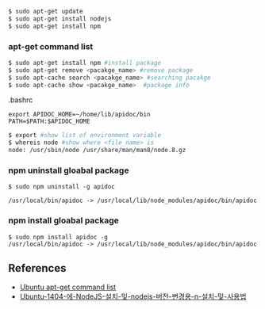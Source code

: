 ```bash
$ sudo apt-get update
$ sudo apt-get install nodejs
$ sudo apt-get install npm
```

### apt-get command list
```bash
$ sudo apt-get install npm #install package
$ sudo apt-get remove <pacakge_name> #remove package
$ sudo apt-cache search <pacakge_name> #searching pacakge 
$ sudo apt-cache show <pacakge_name>  #package info
```



.bashrc

```shell
export APIDOC_HOME=~/home/lib/apidoc/bin
PATH=$PATH:$APIDOC_HOME
```

```bash
$ export #show list of environment variable
$ whereis node #show where <file_name> is
node: /usr/sbin/node /usr/share/man/man8/node.8.gz

```

### npm uninstall gloabal package
```
$ sudo npm uninstall -g apidoc

/usr/local/bin/apidoc -> /usr/local/lib/node_modules/apidoc/bin/apidoc
```

### npm install gloabal package
```
$ sudo npm install apidoc -g 
/usr/local/bin/apidoc -> /usr/local/lib/node_modules/apidoc/bin/apidoc
```


## References
* [Ubuntu apt-get command list](https://blog.outsider.ne.kr/346)
* [Ubuntu-1404-에-NodeJS-설치-및-nodejs-버전-변경용-n-설치-및-사용법](http://www.tutorialbook.co.kr/entry/Ubuntu-1404-%EC%97%90-NodeJS-%EC%84%A4%EC%B9%98-%EB%B0%8F-nodejs-%EB%B2%84%EC%A0%84-%EB%B3%80%EA%B2%BD%EC%9A%A9-n-%EC%84%A4%EC%B9%98-%EB%B0%8F-%EC%82%AC%EC%9A%A9%EB%B2%95)
